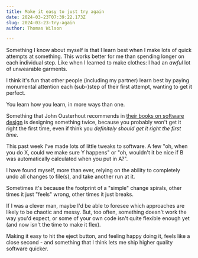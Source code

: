 ```yaml
---
title: Make it easy to just try again
date: 2024-03-23T07:39:22.173Z
slug: 2024-03-23-try-again
author: Thomas Wilson

---
```

Something I know about myself is that I learn best when I make lots of quick 
attempts at something.  This works better for me than spending longer on each 
individual step.  Like when I learned to make clothes: I had an _awful_ lot of 
unwearable garments.  

I think it's fun that other people (including my partner) learn best by paying 
monumental attention each (sub-)step of their first attempt, wanting to get it 
perfect.

You learn how you learn, in more ways than one.

Something that John Ousterhout recommends in [their books on software 
design](https://www.amazon.co.uk/Philosophy-Software-Design-John-Ousterhout/dp/1732102201) 
is designing something twice, because you probably won't get it right the first 
time, even if think you _definitely should get it right the first time_.

This past week I've made lots of little tweaks to software.  A few "oh, when 
you do X, could we make sure Y happens" or "oh, wouldn't it be nice if B was 
automatically calculated when you put in A?".  

I have found myself, more than ever, relying on the ability to completely undo 
all changes to file(s), and take another run at it.

Sometimes it's because the footprint of a "simple" change spirals, other times 
it just "feels" wrong, other times it just breaks. 

If I was a clever man, maybe I'd be able to foresee which approaches are likely 
to be chaotic and messy.  But, too often, something doesn't work the way you'd 
expect, or some of your own code isn't quite flexible enough yet (and now isn't 
the time to make it flex).

Making it easy to hit the eject button, and feeling happy doing it, feels like 
a close second - and something that I think lets me ship higher quality 
software quicker.
